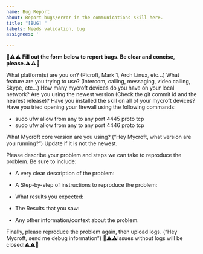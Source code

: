 ```yaml
---
name: Bug Report
about: Report bugs/error in the communications skill here.
title: "[BUG] "
labels: Needs validation, bug
assignees: ''

---
```


🛑⚠️⚠️ **Fill out the form below to report bugs. Be clear and concise, please.⚠️⚠️🛑**

What platform(s) are you on? (Picroft, Mark 1, Arch Linux, etc…)
What feature are you trying to use? (Intercom, calling, messaging, video calling, Skype, etc…) 
How many mycroft devices do you have on your local network?
Are you using the newest version (Check the git commit id and the nearest release)?
Have you installed the skill on all of your mycroft devices?
Have you tried opening your firewall using the following commands:
* sudo ufw allow from any to any port 4445 proto tcp
* sudo ufw allow from any to any port 4446 proto tcp

What Mycroft core version are you using? (“Hey Mycroft, what version are you running?”) 
Update if it is not the newest.

Please describe your problem and steps we can take to reproduce the problem. Be sure to include:
* A very clear description of the problem:

* A Step-by-step of instructions to reproduce the problem:

* What results you expected:

* The Results that you saw:

* Any other information/context about the problem.

Finally, please reproduce the problem again, then upload logs. (“Hey Mycroft, send me debug information”) 🛑⚠️⚠️Issues without logs will be closed!⚠️⚠️🛑
